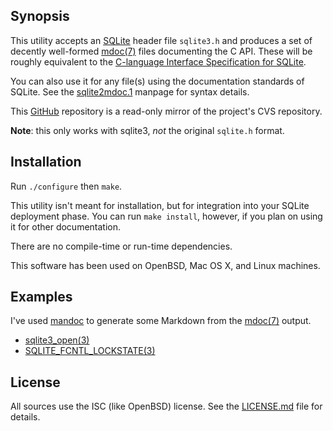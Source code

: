## Synopsis

This utility accepts an [SQLite](https://www.sqlite.org) header file
`sqlite3.h` and produces a set of decently well-formed
[mdoc(7)](https://man.openbsd.org/OpenBSD-current/man7/mdoc.7) files
documenting the C API.
These will be roughly equivalent to the [C-language Interface
Specification for SQLite](https://www.sqlite.org/c3ref/intro.html).

You can also use it for any file(s) using the documentation standards of
SQLite.
See the [sqlite2mdoc.1](sqlite2mdoc.1) manpage for syntax details.

This [GitHub](https://www.github.com) repository is a read-only mirror
of the project's CVS repository.

**Note**: this only works with sqlite3, *not* the original `sqlite.h`
format.

## Installation

Run `./configure` then `make`.

This utility isn't meant for installation, but for integration into your
SQLite deployment phase.  You can run `make install`, however, if you
plan on using it for other documentation.

There are no compile-time or run-time dependencies.

This software has been used on OpenBSD, Mac OS X, and Linux machines.

## Examples

I've used [mandoc](https://mandoc.bsd.lv) to generate some Markdown from
the [mdoc(7)](https://man.openbsd.org/mdoc.7) output.

- [sqlite3\_open(3)](samples/sample3_open.3.md)
- [SQLITE\_FCNTL\_LOCKSTATE(3)](samples/SQLITE_FCNTL_LOCKSTATE.3.md)

## License

All sources use the ISC (like OpenBSD) license.
See the [LICENSE.md](LICENSE.md) file for details.
